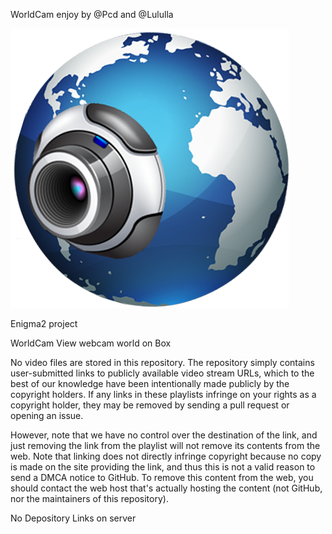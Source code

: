 WorldCam enjoy by @Pcd and @Lululla

<img src="https://github.com/Belfagor2005/WorldCam/blob/main/usr/lib/enigma2/python/Plugins/Extensions/WorldCam/skin/fhd/ft.png">

Enigma2 project

WorldCam View webcam world on Box


No video files are stored in this repository. The repository simply contains user-submitted links to publicly available video stream URLs, which to the best of our knowledge have been intentionally made publicly by the copyright holders. If any links in these playlists infringe on your rights as a copyright holder, they may be removed by sending a pull request or opening an issue.

However, note that we have no control over the destination of the link, and just removing the link from the playlist will not remove its contents from the web. Note that linking does not directly infringe copyright because no copy is made on the site providing the link, and thus this is not a valid reason to send a DMCA notice to GitHub. To remove this content from the web, you should contact the web host that's actually hosting the content (not GitHub, nor the maintainers of this repository).

No Depository Links on server

